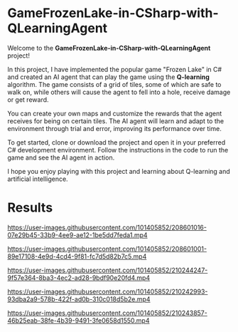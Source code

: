 # GameFrozenLake-in-CSharp-with-QLearningAgent

Welcome to the **GameFrozenLake-in-CSharp-with-QLearningAgent** project!

In this project, I have implemented the popular game "Frozen Lake" in C# and created an AI agent that can play the game using the **Q-learning** algorithm. The game consists of a grid of tiles, some of which are safe to walk on, while others will cause the agent to fell into a hole, receive damage or get reward.

You can create your own maps and customize the rewards that the agent receives for being on certain tiles. The AI agent will learn and adapt to the environment through trial and error, improving its performance over time.

To get started, clone or download the project and open it in your preferred C# development environment. Follow the instructions in the code to run the game and see the AI agent in action.

I hope you enjoy playing with this project and learning about Q-learning and artificial intelligence.


# Results

https://user-images.githubusercontent.com/101405852/208601016-07e29b45-33b9-4ee9-ae12-1be5dd7feda1.mp4

https://user-images.githubusercontent.com/101405852/208601001-89e17108-4e9d-4cd4-9f81-fc7d5d82b7c5.mp4

https://user-images.githubusercontent.com/101405852/210244247-9f57e364-8ba3-4ec2-ad28-9bdf90e20fd4.mp4

https://user-images.githubusercontent.com/101405852/210242993-93dba2a9-578b-422f-ad0b-310c018d5b2e.mp4

https://user-images.githubusercontent.com/101405852/210243857-46b25eab-38fe-4b39-9491-3fe0658d1550.mp4
